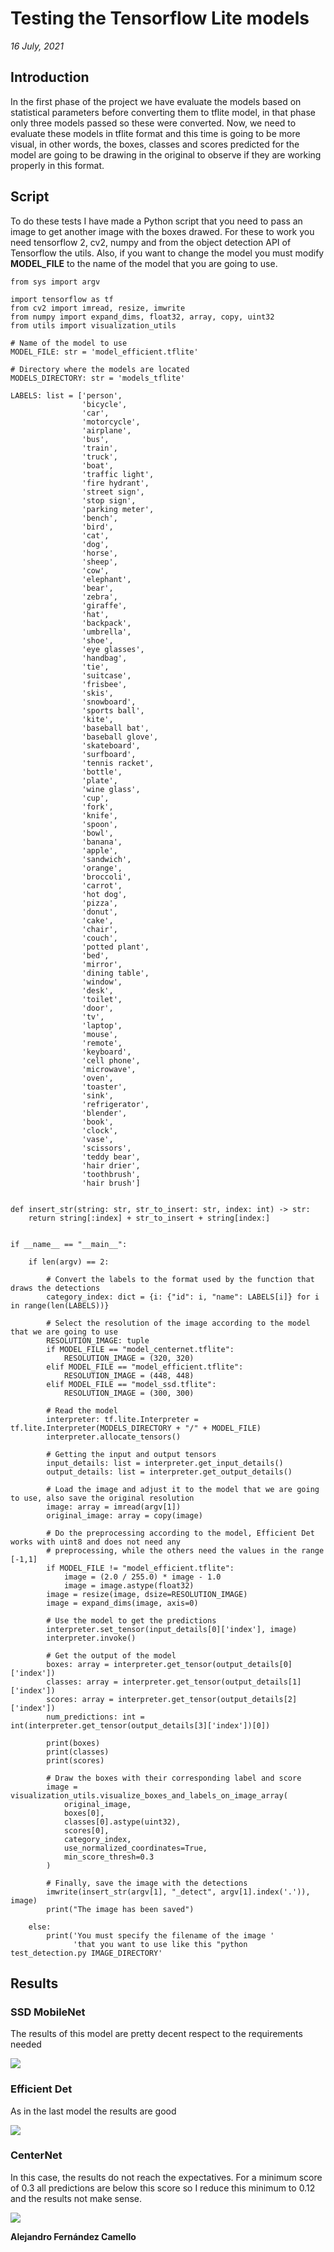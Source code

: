 # Testing the Tensorflow Lite models

_16 July, 2021_

## Introduction

In the first phase of the project we have evaluate the models based on statistical parameters before converting them to tflite model, 
in that phase only three models passed so these were converted. Now, we need to evaluate these models in tflite format and this time is going to be more visual, 
in other words, the boxes, classes and scores predicted for the model are going to be drawing in the original to observe if they are working properly in this format.

## Script

To do these tests I have made a Python script that you need to pass an image to get another image with the boxes drawed.
For these to work you need tensorflow 2, cv2, numpy and from the object detection API of Tensorflow the utils. Also, if you want to change the model you must modify **MODEL_FILE** to the name of the model that you are going to use.

    from sys import argv

    import tensorflow as tf
    from cv2 import imread, resize, imwrite
    from numpy import expand_dims, float32, array, copy, uint32
    from utils import visualization_utils

    # Name of the model to use
    MODEL_FILE: str = 'model_efficient.tflite'

    # Directory where the models are located
    MODELS_DIRECTORY: str = 'models_tflite'

    LABELS: list = ['person',
                    'bicycle',
                    'car',
                    'motorcycle',
                    'airplane',
                    'bus',
                    'train',
                    'truck',
                    'boat',
                    'traffic light',
                    'fire hydrant',
                    'street sign',
                    'stop sign',
                    'parking meter',
                    'bench',
                    'bird',
                    'cat',
                    'dog',
                    'horse',
                    'sheep',
                    'cow',
                    'elephant',
                    'bear',
                    'zebra',
                    'giraffe',
                    'hat',
                    'backpack',
                    'umbrella',
                    'shoe',
                    'eye glasses',
                    'handbag',
                    'tie',
                    'suitcase',
                    'frisbee',
                    'skis',
                    'snowboard',
                    'sports ball',
                    'kite',
                    'baseball bat',
                    'baseball glove',
                    'skateboard',
                    'surfboard',
                    'tennis racket',
                    'bottle',
                    'plate',
                    'wine glass',
                    'cup',
                    'fork',
                    'knife',
                    'spoon',
                    'bowl',
                    'banana',
                    'apple',
                    'sandwich',
                    'orange',
                    'broccoli',
                    'carrot',
                    'hot dog',
                    'pizza',
                    'donut',
                    'cake',
                    'chair',
                    'couch',
                    'potted plant',
                    'bed',
                    'mirror',
                    'dining table',
                    'window',
                    'desk',
                    'toilet',
                    'door',
                    'tv',
                    'laptop',
                    'mouse',
                    'remote',
                    'keyboard',
                    'cell phone',
                    'microwave',
                    'oven',
                    'toaster',
                    'sink',
                    'refrigerator',
                    'blender',
                    'book',
                    'clock',
                    'vase',
                    'scissors',
                    'teddy bear',
                    'hair drier',
                    'toothbrush',
                    'hair brush']


    def insert_str(string: str, str_to_insert: str, index: int) -> str:
        return string[:index] + str_to_insert + string[index:]


    if __name__ == "__main__":

        if len(argv) == 2:

            # Convert the labels to the format used by the function that draws the detections
            category_index: dict = {i: {"id": i, "name": LABELS[i]} for i in range(len(LABELS))}

            # Select the resolution of the image according to the model that we are going to use
            RESOLUTION_IMAGE: tuple
            if MODEL_FILE == "model_centernet.tflite":
                RESOLUTION_IMAGE = (320, 320)
            elif MODEL_FILE == "model_efficient.tflite":
                RESOLUTION_IMAGE = (448, 448)
            elif MODEL_FILE == "model_ssd.tflite":
                RESOLUTION_IMAGE = (300, 300)

            # Read the model
            interpreter: tf.lite.Interpreter = tf.lite.Interpreter(MODELS_DIRECTORY + "/" + MODEL_FILE)
            interpreter.allocate_tensors()

            # Getting the input and output tensors
            input_details: list = interpreter.get_input_details()
            output_details: list = interpreter.get_output_details()

            # Load the image and adjust it to the model that we are going to use, also save the original resolution
            image: array = imread(argv[1])
            original_image: array = copy(image)

            # Do the preprocessing according to the model, Efficient Det works with uint8 and does not need any
            # preprocessing, while the others need the values in the range [-1,1]
            if MODEL_FILE != "model_efficient.tflite":
                image = (2.0 / 255.0) * image - 1.0
                image = image.astype(float32)
            image = resize(image, dsize=RESOLUTION_IMAGE)
            image = expand_dims(image, axis=0)

            # Use the model to get the predictions
            interpreter.set_tensor(input_details[0]['index'], image)
            interpreter.invoke()

            # Get the output of the model
            boxes: array = interpreter.get_tensor(output_details[0]['index'])
            classes: array = interpreter.get_tensor(output_details[1]['index'])
            scores: array = interpreter.get_tensor(output_details[2]['index'])
            num_predictions: int = int(interpreter.get_tensor(output_details[3]['index'])[0])

            print(boxes)
            print(classes)
            print(scores)

            # Draw the boxes with their corresponding label and score
            image = visualization_utils.visualize_boxes_and_labels_on_image_array(
                original_image,
                boxes[0],
                classes[0].astype(uint32),
                scores[0],
                category_index,
                use_normalized_coordinates=True,
                min_score_thresh=0.3
            )

            # Finally, save the image with the detections
            imwrite(insert_str(argv[1], "_detect", argv[1].index('.')), image)
            print("The image has been saved")

        else:
            print('You must specify the filename of the image '
                  'that you want to use like this "python test_detection.py IMAGE_DIRECTORY'

## Results

### SSD MobileNet

The results of this model are pretty decent respect to the requirements needed

![](images/test_detect_ssd.jpg)

### Efficient Det

As in the last model the results are good

![](images/test_detect_efficient.jpg)

### CenterNet 

In this case, the results do not reach the expectatives. For a minimum score of 0.3 all predictions are below this score so I reduce this minimum to 0.12 and the results not make sense.

![](images/test_detect_centernet.jpg)

__Alejandro Fernández Camello__
